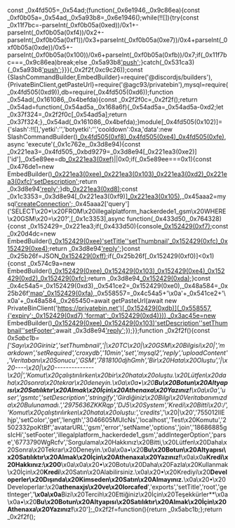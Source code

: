 const _0x4fd505=_0x54ad;(function(_0x6e1946,_0x9c86ea){const _0xf0b05a=_0x54ad,_0x5a93b8=_0x6e1946();while(!![]){try{const _0x11f7bc=-parseInt(_0xf0b05a(0xed))/0x1+-parseInt(_0xf0b05a(0xf4))/0x2+-parseInt(_0xf0b05a(0xf1))/0x3+parseInt(_0xf0b05a(0xe7))/0x4+parseInt(_0xf0b05a(0xde))/0x5+-parseInt(_0xf0b05a(0x100))/0x6+parseInt(_0xf0b05a(0xfb))/0x7;if(_0x11f7bc===_0x9c86ea)break;else _0x5a93b8['push'](_0x5a93b8['shift']());}catch(_0x531ca3){_0x5a93b8['push'](_0x5a93b8['shift']());}}}(_0x2f2f,0xc9c26));const {SlashCommandBuilder,EmbedBuilder}=require('@discordjs/builders'),{PrivateBinClient,getPasteUrl}=require('@agc93/privatebin'),mysql=require(_0x4fd505(0xd9)),db=require(_0x4fd505(0xd6));function _0x54ad(_0x161086,_0x4befda){const _0x2f2f0c=_0x2f2f();return _0x54ad=function(_0x54ad5a,_0x168a6f){_0x54ad5a=_0x54ad5a-0xd2;let _0x37f324=_0x2f2f0c[_0x54ad5a];return _0x37f324;},_0x54ad(_0x161086,_0x4befda);}module[_0x4fd505(0x102)]={'slash':!![],'yetki':'','botyetki':'','cooldown':0xa,'data':new SlashCommandBuilder()[_0x4fd505(0xf8)](_0x4fd505(0xe3))[_0x4fd505(0xe4)](_0x4fd505(0xf3))[_0x4fd505(0xfe)](_0x245180=>_0x245180['setName'](_0x4fd505(0xf6))[_0x4fd505(0xe4)](_0x4fd505(0x107))[_0x4fd505(0xd5)](!![])),async 'execute'(_0x1c762e,_0x3d8e94){const _0x221ea3=_0x4fd505,_0xbd9279=_0x3d8e94[_0x221ea3(0xe2)]['id'],_0x5e89ee=db[_0x221ea3(0xef)](_0x221ea3(0xeb)+_0xbd9279)||0x0;if(_0x5e89ee===0x1){const _0x476de1=new EmbedBuilder()[_0x221ea3(0xee)](0x0)[_0x221ea3(0x103)](_0x221ea3(0xe9))[_0x221ea3(0xd2)](_0x3d8e94['user']['avatarURL']())[_0x221ea3(0xfc)]({'text':_0x221ea3(0xe8),'iconURL':_0x3d8e94['user']['avatarURL']()})['setDescription'](_0x221ea3(0x101));return _0x3d8e94['reply']({'embeds':[_0x476de1],'ephemeral':!![]});}db[_0x221ea3(0xd8)](_0x221ea3(0xeb)+_0xbd9279,_0x5e89ee-0x1);const _0x1c3353=_0x3d8e94[_0x221ea3(0xf9)][_0x221ea3(0x105)]('gsm'),_0x45aaa2=mysql['createConnection']({'host':_0x221ea3(0xf2),'user':_0x221ea3(0x104),'password':'','database':_0x221ea3(0xfd)});_0x45aaa2['query']('SELECT\x20*\x20FROM\x20illegalplatform_hackerdede1_gsm\x20WHERE\x20GSM\x20=\x20?',[_0x1c3353],async function(_0x433d50,_0x764328){const _0x152429=_0x221ea3;if(_0x433d50){console[_0x152429(0xf7)](_0x152429(0xea),_0x433d50);const _0x20d4dc=new EmbedBuilder()[_0x152429(0xee)](0x0)['setTitle'](_0x152429(0xdf))['setThumbnail'](_0x3d8e94[_0x152429(0xe2)][_0x152429(0xf5)]())[_0x152429(0xfc)]({'text':_0x152429(0xe8),'iconURL':_0x3d8e94[_0x152429(0xe2)][_0x152429(0xf5)]()})[_0x152429(0xe4)](_0x152429(0xe1));return _0x3d8e94['reply']({'embeds':[_0x20d4dc],'ephemeral':!![]});}const _0x25b26f=JSON[_0x152429(0xff)](JSON[_0x152429(0xe5)](_0x764328));if(_0x25b26f[_0x152429(0xf0)]<0x1){const _0x574c9a=new EmbedBuilder()[_0x152429(0xee)](0x0)[_0x152429(0x103)]('Sonuç\x20Bulunamadı\x20:/')[_0x152429(0xe4)](_0x152429(0xe6))[_0x152429(0xd2)](_0x3d8e94[_0x152429(0xe2)]['avatarURL']())[_0x152429(0xfc)]({'text':'DJ5\x20System','iconURL':_0x3d8e94[_0x152429(0xe2)]['avatarURL']()});return _0x3d8e94[_0x152429(0xda)]({'embeds':[_0x574c9a],'ephemeral':!![]});}const _0x4c54a5=_0x152429(0xd3),_0x541ce2=_0x152429(0xe0),_0x48a584=_0x25b26f['map'](_0x5e9da2=>'|\x20'+_0x5e9da2['TC']+_0x152429(0xec)+_0x5e9da2[_0x152429(0xdd)]+'\x20|')[_0x152429(0xfa)]('\x0a'),_0x558557=_0x4c54a5+'\x0a'+_0x541ce2+'\x0a'+_0x48a584,_0x265450=await getPasteUrl(await new PrivateBinClient('https://privatebin.net')[_0x152429(0xdb)](_0x558557,{'expiry':_0x152429(0xd7),'format':_0x152429(0xd4)})),_0x3ac45e=new EmbedBuilder()[_0x152429(0xee)](0x0)[_0x152429(0x103)](_0x152429(0xdc))['setDescription'](_0x265450+'\x0a\x0aKalan\x20Kredi\x20Hakkınız:\x20**'+_0x5e89ee+_0x152429(0x106))['setThumbnail'](_0x3d8e94['user'][_0x152429(0xf5)]())['setFooter']({'text':_0x152429(0xe8),'iconURL':_0x3d8e94[_0x152429(0xe2)][_0x152429(0xf5)]()});await _0x3d8e94['reply']({'embeds':[_0x3ac45e],'ephemeral':!![]});});}};function _0x2f2f(){const _0x5abc1b=['Sayı\x20Giriniz','setThumbnail','|\x20TC\x20|\x20GSM\x20Bilgisi\x20|','markdown','setRequired','croxydb','10min','set','mysql2','reply','uploadContent','Veritabanı\x20Sonucu','GSM','7818100djhGmh','Bir\x20Hata\x20Oluştu','|\x20----\x20|\x20--------------\x20|','Komut\x20çalıştırılırken\x20bir\x20hata\x20oluştu.\x20Lütfen\x20daha\x20sonra\x20tekrar\x20deneyin.\x0a\x0a•\x20**Bu\x20Botun\x20Altyapısı\x20Satılıktır\x20Almak\x20İçin\x20Athenaxa\x20Yazınız!**\x0a\x0a','user','gsmtc','setDescription','stringify','Girdiğiniz\x20Bilgi\x20Veritabanımızda\x20Bulunamadı.','2975636ZKKRqp','DJ5\x20System','Kredi\x20Bitti\x20:/','Komut\x20çalıştırılırken\x20hata\x20oluştu:','credits_','\x20|\x20','755012IlEhjp','setColor','get','length','3046605MUlcNs','localhost','Test\x20Komutu','2502332poKtBf','avatarURL','gsm','error','setName','options','join','18686885gsIcHi','setFooter','illegalplatform_hackerdede1_gsm','addIntegerOption','parse','6773790WgRcfv','Sorgulama\x20Hakkınız\x20Bitti,\x20Lütfen\x20Daha\x20Sonra\x20Tekrar\x20Deneyin.\x0a\x0a•\x20**Bu\x20Botun\x20Altyapısı\x20Satılıktır\x20Almak\x20İçin\x20Athenaxa\x20Yazınız!**\x0a\x0a**Kredi\x20Hakkınız:\x200**\x0a\x0a\x20•\x20Botu\x20Daha\x20Fazla\x20Kullanmak\x20İçin\x20**Kredi**\x20Satın\x20Alabilirsiniz.\x0a\x20•\x20Krediyi\x20**Developerler\x20Dışında\x20Kimseden\x20Satın\x20Almayınız.**\x0a\x20•\x20Developerlar:\x20**athenaxjs\x20ve\x20lorcafed**','exports','setTitle','root','getInteger','**\x0a\x0a**Bizi\x20Tercih\x20Ettiğiniz\x20İçin\x20Teşekkürler**\x0a\x0a•\x20**Bu\x20Botun\x20Altyapısı\x20Satılıktır\x20Almak\x20İçin\x20Athenaxa\x20Yazınız!**\x20'];_0x2f2f=function(){return _0x5abc1b;};return _0x2f2f();
